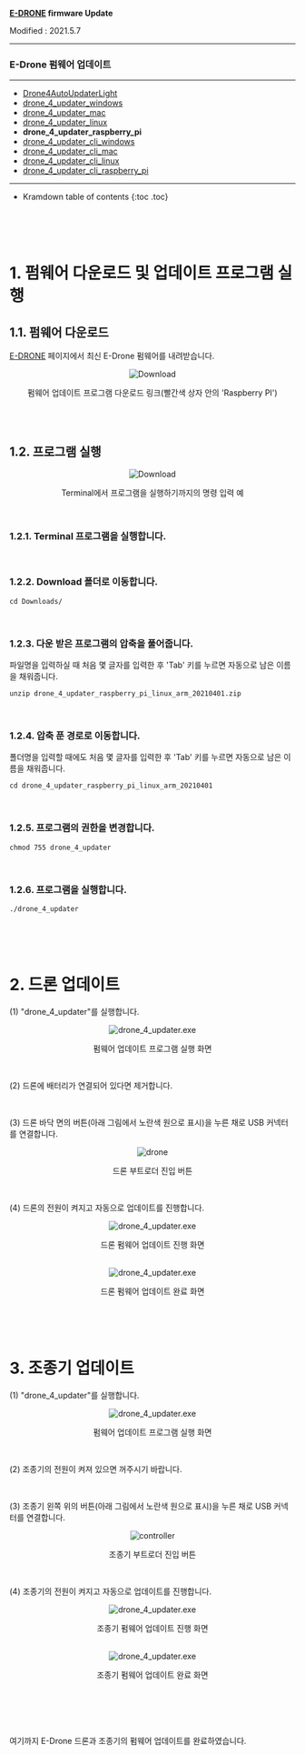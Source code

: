 **[E-DRONE](/documents/kr/products/e_drone/) firmware Update**

Modified : 2021.5.7

---

<h3>E-Drone 펌웨어 업데이트</h3>

---

- [Drone4AutoUpdaterLight](../drone4autoupdaterlight/)
- [drone_4_updater_windows](../drone_4_updater_windows/)
- [drone_4_updater_mac](../drone_4_updater_mac/)
- [drone_4_updater_linux](../drone_4_updater_linux/)
- **drone_4_updater_raspberry_pi**
- [drone_4_updater_cli_windows](../drone_4_updater_cli_windows/)
- [drone_4_updater_cli_mac](../drone_4_updater_cli_mac/)
- [drone_4_updater_cli_linux](../drone_4_updater_cli_linux/)
- [drone_4_updater_cli_raspberry_pi](../drone_4_updater_cli_raspberry_pi/)
<!-- - [Python Library](../python/) -->

---

* Kramdown table of contents
{:toc .toc}


<br>
<br>
<br>


# 1. 펌웨어 다운로드 및 업데이트 프로그램 실행

## 1.1. 펌웨어 다운로드
[E-DRONE](/documents/kr/products/e_drone/) 페이지에서 최신 E-Drone 펌웨어를 내려받습니다.

<div align="center">
    <img src="./images/1_download.png" alt="Download">
    <p>펌웨어 업데이트 프로그램 다운로드 링크(빨간색 상자 안의 'Raspberry PI')</p>
</div>
<br>

<br>

## 1.2. 프로그램 실행

<div align="center">
    <img src="./images/1_2_terminal.png" alt="Download">
    <p>Terminal에서 프로그램을 실행하기까지의 명령 입력 예</p>
</div>
<br>

### 1.2.1. Terminal 프로그램을 실행합니다.

<br>

### 1.2.2. Download 폴더로 이동합니다.

```
cd Downloads/
```

<br>

### 1.2.3. 다운 받은 프로그램의 압축을 풀어줍니다.

파일명을 입력하실 때 처음 몇 글자를 입력한 후 'Tab' 키를 누르면 자동으로 남은 이름을 채워줍니다.

```
unzip drone_4_updater_raspberry_pi_linux_arm_20210401.zip
```

<br>

### 1.2.4. 압축 푼 경로로 이동합니다.

폴더명을 입력할 때에도 처음 몇 글자를 입력한 후 'Tab' 키를 누르면 자동으로 남은 이름을 채워줍니다.

```
cd drone_4_updater_raspberry_pi_linux_arm_20210401
```

<br>

### 1.2.5. 프로그램의 권한을 변경합니다.

```
chmod 755 drone_4_updater
```

<br>

### 1.2.6. 프로그램을 실행합니다.

```
./drone_4_updater
```


<br>
<br>
<br>


# 2. 드론 업데이트

(1) "drone_4_updater"를 실행합니다.

<div align="center">
    <img src="./images/2_1_1_2_drone_4_updater.png" alt="drone_4_updater.exe">
    <p>펌웨어 업데이트 프로그램 실행 화면</p>
</div>
<br>

(2) 드론에 배터리가 연결되어 있다면 제거합니다.

<br>

(3) 드론 바닥 면의 버튼(아래 그림에서 노란색 원으로 표시)을 누른 채로 USB 커넥터를 연결합니다.

<div align="center">
    <img src="../images/bootloader_button_drone.png" alt="drone">
    <p>드론 부트로더 진입 버튼</p>
</div>
<br>

(4) 드론의 전원이 켜지고 자동으로 업데이트를 진행합니다.

<div align="center">
    <img src="./images/2_1_4_1_drone_4_updater.png" alt="drone_4_updater.exe">
    <p>드론 펌웨어 업데이트 진행 화면</p>
</div>
<br>

<div align="center">
    <img src="./images/2_1_4_2_drone_4_updater.png" alt="drone_4_updater.exe">
    <p>드론 펌웨어 업데이트 완료 화면</p>
</div>


<br>
<br>
<br>


# 3. 조종기 업데이트

(1) "drone_4_updater"를 실행합니다.

<div align="center">
    <img src="./images/2_1_1_2_drone_4_updater.png" alt="drone_4_updater.exe">
    <p>펌웨어 업데이트 프로그램 실행 화면</p>
</div>
<br>

(2) 조종기의 전원이 켜져 있으면 꺼주시기 바랍니다.

<br>

(3) 조종기 왼쪽 위의 버튼(아래 그림에서 노란색 원으로 표시)을 누른 채로 USB 커넥터를 연결합니다.

<div align="center">
    <img src="../images/bootloader_button_controller.png" alt="controller">
    <p>조종기 부트로더 진입 버튼</p>
</div>
<br>

(4) 조종기의 전원이 켜지고 자동으로 업데이트를 진행합니다.

<div align="center">
    <img src="./images/2_2_4_1_drone_4_updater.png" alt="drone_4_updater.exe">
    <p>조종기 펌웨어 업데이트 진행 화면</p>
</div>
<br>

<div align="center">
    <img src="./images/2_2_4_2_drone_4_updater.png" alt="drone_4_updater.exe">
    <p>조종기 펌웨어 업데이트 완료 화면</p>
</div>
<br>


<br>
<br>
<br>


여기까지 E-Drone 드론과 조종기의 펌웨어 업데이트를 완료하였습니다.

